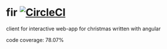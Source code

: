 # fir [![CircleCI](https://circleci.com/gh/skalagi/fir.svg?style=svg)](https://circleci.com/gh/skalagi/fir)
client for interactive web-app for christmas written with angular


code coverage: 78.07%
